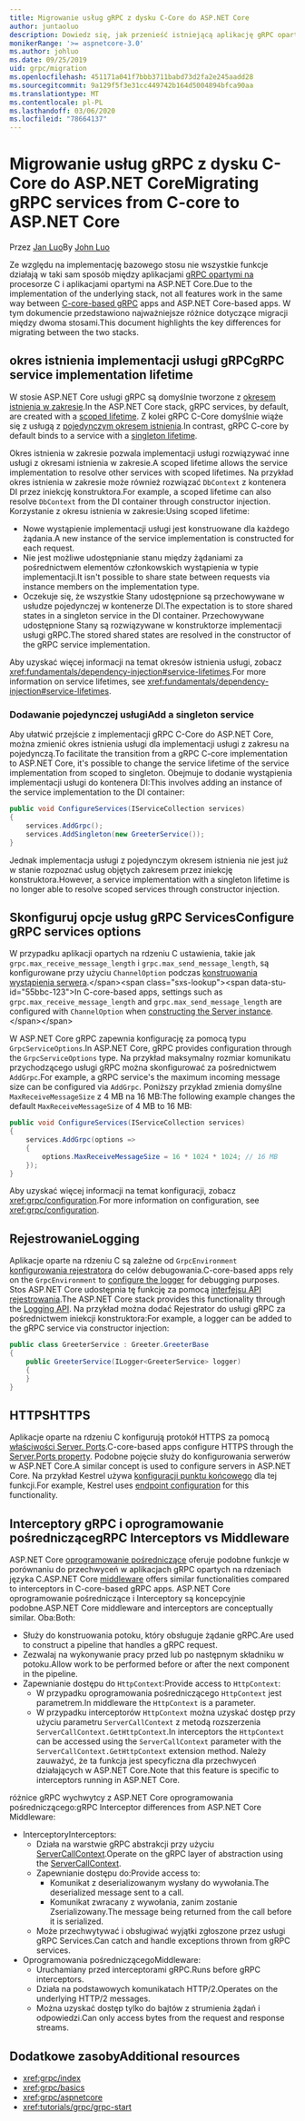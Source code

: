 ```yaml
---
title: Migrowanie usług gRPC z dysku C-Core do ASP.NET Core
author: juntaoluo
description: Dowiedz się, jak przenieść istniejącą aplikację gRPC opartą na procesorze C do uruchamiania na stosie ASP.NET Core.
monikerRange: '>= aspnetcore-3.0'
ms.author: johluo
ms.date: 09/25/2019
uid: grpc/migration
ms.openlocfilehash: 451171a041f7bbb3711babd73d2fa2e245aadd28
ms.sourcegitcommit: 9a129f5f3e31cc449742b164d5004894bfca90aa
ms.translationtype: MT
ms.contentlocale: pl-PL
ms.lasthandoff: 03/06/2020
ms.locfileid: "78664137"
---
```

# <a name="migrating-grpc-services-from-c-core-to-aspnet-core"></a><span data-ttu-id="55bbc-103">Migrowanie usług gRPC z dysku C-Core do ASP.NET Core</span><span class="sxs-lookup"><span data-stu-id="55bbc-103">Migrating gRPC services from C-core to ASP.NET Core</span></span>

<span data-ttu-id="55bbc-104">Przez [Jan Luo](https://github.com/juntaoluo)</span><span class="sxs-lookup"><span data-stu-id="55bbc-104">By [John Luo](https://github.com/juntaoluo)</span></span>

<span data-ttu-id="55bbc-105">Ze względu na implementację bazowego stosu nie wszystkie funkcje działają w taki sam sposób między aplikacjami [gRPC opartymi na](https://grpc.io/blog/grpc-stacks) procesorze C i aplikacjami opartymi na ASP.NET Core.</span><span class="sxs-lookup"><span data-stu-id="55bbc-105">Due to the implementation of the underlying stack, not all features work in the same way between [C-core-based gRPC](https://grpc.io/blog/grpc-stacks) apps and ASP.NET Core-based apps.</span></span> <span data-ttu-id="55bbc-106">W tym dokumencie przedstawiono najważniejsze różnice dotyczące migracji między dwoma stosami.</span><span class="sxs-lookup"><span data-stu-id="55bbc-106">This document highlights the key differences for migrating between the two stacks.</span></span>

## <a name="grpc-service-implementation-lifetime"></a><span data-ttu-id="55bbc-107">okres istnienia implementacji usługi gRPC</span><span class="sxs-lookup"><span data-stu-id="55bbc-107">gRPC service implementation lifetime</span></span>

<span data-ttu-id="55bbc-108">W stosie ASP.NET Core usługi gRPC są domyślnie tworzone z [okresem istnienia w zakresie](xref:fundamentals/dependency-injection#service-lifetimes).</span><span class="sxs-lookup"><span data-stu-id="55bbc-108">In the ASP.NET Core stack, gRPC services, by default, are created with a [scoped lifetime](xref:fundamentals/dependency-injection#service-lifetimes).</span></span> <span data-ttu-id="55bbc-109">Z kolei gRPC C-Core domyślnie wiąże się z usługą z [pojedynczym okresem istnienia](xref:fundamentals/dependency-injection#service-lifetimes).</span><span class="sxs-lookup"><span data-stu-id="55bbc-109">In contrast, gRPC C-core by default binds to a service with a [singleton lifetime](xref:fundamentals/dependency-injection#service-lifetimes).</span></span>

<span data-ttu-id="55bbc-110">Okres istnienia w zakresie pozwala implementacji usługi rozwiązywać inne usługi z okresami istnienia w zakresie.</span><span class="sxs-lookup"><span data-stu-id="55bbc-110">A scoped lifetime allows the service implementation to resolve other services with scoped lifetimes.</span></span> <span data-ttu-id="55bbc-111">Na przykład okres istnienia w zakresie może również rozwiązać `DbContext` z kontenera DI przez iniekcję konstruktora.</span><span class="sxs-lookup"><span data-stu-id="55bbc-111">For example, a scoped lifetime can also resolve `DbContext` from the DI container through constructor injection.</span></span> <span data-ttu-id="55bbc-112">Korzystanie z okresu istnienia w zakresie:</span><span class="sxs-lookup"><span data-stu-id="55bbc-112">Using scoped lifetime:</span></span>

* <span data-ttu-id="55bbc-113">Nowe wystąpienie implementacji usługi jest konstruowane dla każdego żądania.</span><span class="sxs-lookup"><span data-stu-id="55bbc-113">A new instance of the service implementation is constructed for each request.</span></span>
* <span data-ttu-id="55bbc-114">Nie jest możliwe udostępnianie stanu między żądaniami za pośrednictwem elementów członkowskich wystąpienia w typie implementacji.</span><span class="sxs-lookup"><span data-stu-id="55bbc-114">It isn't possible to share state between requests via instance members on the implementation type.</span></span>
* <span data-ttu-id="55bbc-115">Oczekuje się, że wszystkie Stany udostępnione są przechowywane w usłudze pojedynczej w kontenerze DI.</span><span class="sxs-lookup"><span data-stu-id="55bbc-115">The expectation is to store shared states in a singleton service in the DI container.</span></span> <span data-ttu-id="55bbc-116">Przechowywane udostępnione Stany są rozwiązywane w konstruktorze implementacji usługi gRPC.</span><span class="sxs-lookup"><span data-stu-id="55bbc-116">The stored shared states are resolved in the constructor of the gRPC service implementation.</span></span>

<span data-ttu-id="55bbc-117">Aby uzyskać więcej informacji na temat okresów istnienia usługi, zobacz <xref:fundamentals/dependency-injection#service-lifetimes>.</span><span class="sxs-lookup"><span data-stu-id="55bbc-117">For more information on service lifetimes, see <xref:fundamentals/dependency-injection#service-lifetimes>.</span></span>

### <a name="add-a-singleton-service"></a><span data-ttu-id="55bbc-118">Dodawanie pojedynczej usługi</span><span class="sxs-lookup"><span data-stu-id="55bbc-118">Add a singleton service</span></span>

<span data-ttu-id="55bbc-119">Aby ułatwić przejście z implementacji gRPC C-Core do ASP.NET Core, można zmienić okres istnienia usługi dla implementacji usługi z zakresu na pojedynczą.</span><span class="sxs-lookup"><span data-stu-id="55bbc-119">To facilitate the transition from a gRPC C-core implementation to ASP.NET Core, it's possible to change the service lifetime of the service implementation from scoped to singleton.</span></span> <span data-ttu-id="55bbc-120">Obejmuje to dodanie wystąpienia implementacji usługi do kontenera DI:</span><span class="sxs-lookup"><span data-stu-id="55bbc-120">This involves adding an instance of the service implementation to the DI container:</span></span>

```csharp
public void ConfigureServices(IServiceCollection services)
{
    services.AddGrpc();
    services.AddSingleton(new GreeterService());
}
```

<span data-ttu-id="55bbc-121">Jednak implementacja usługi z pojedynczym okresem istnienia nie jest już w stanie rozpoznać usług objętych zakresem przez iniekcję konstruktora.</span><span class="sxs-lookup"><span data-stu-id="55bbc-121">However, a service implementation with a singleton lifetime is no longer able to resolve scoped services through constructor injection.</span></span>

## <a name="configure-grpc-services-options"></a><span data-ttu-id="55bbc-122">Skonfiguruj opcje usług gRPC Services</span><span class="sxs-lookup"><span data-stu-id="55bbc-122">Configure gRPC services options</span></span>

<span data-ttu-id="55bbc-123">W przypadku aplikacji opartych na rdzeniu C ustawienia, takie jak `grpc.max_receive_message_length` i `grpc.max_send_message_length`, są konfigurowane przy użyciu `ChannelOption` podczas [konstruowania wystąpienia serwera](https://grpc.io/grpc/csharp/api/Grpc.Core.Server.html#Grpc_Core_Server__ctor_System_Collections_Generic_IEnumerable_Grpc_Core_ChannelOption__).</span><span class="sxs-lookup"><span data-stu-id="55bbc-123">In C-core-based apps, settings such as `grpc.max_receive_message_length` and `grpc.max_send_message_length` are configured with `ChannelOption` when [constructing the Server instance](https://grpc.io/grpc/csharp/api/Grpc.Core.Server.html#Grpc_Core_Server__ctor_System_Collections_Generic_IEnumerable_Grpc_Core_ChannelOption__).</span></span>

<span data-ttu-id="55bbc-124">W ASP.NET Core gRPC zapewnia konfigurację za pomocą typu `GrpcServiceOptions`.</span><span class="sxs-lookup"><span data-stu-id="55bbc-124">In ASP.NET Core, gRPC provides configuration through the `GrpcServiceOptions` type.</span></span> <span data-ttu-id="55bbc-125">Na przykład maksymalny rozmiar komunikatu przychodzącego usługi gRPC można skonfigurować za pośrednictwem `AddGrpc`.</span><span class="sxs-lookup"><span data-stu-id="55bbc-125">For example, a gRPC service's the maximum incoming message size can be configured via `AddGrpc`.</span></span> <span data-ttu-id="55bbc-126">Poniższy przykład zmienia domyślne `MaxReceiveMessageSize` z 4 MB na 16 MB:</span><span class="sxs-lookup"><span data-stu-id="55bbc-126">The following example changes the default `MaxReceiveMessageSize` of 4 MB to 16 MB:</span></span>

```csharp
public void ConfigureServices(IServiceCollection services)
{
    services.AddGrpc(options =>
    {
        options.MaxReceiveMessageSize = 16 * 1024 * 1024; // 16 MB
    });
}
```

<span data-ttu-id="55bbc-127">Aby uzyskać więcej informacji na temat konfiguracji, zobacz <xref:grpc/configuration>.</span><span class="sxs-lookup"><span data-stu-id="55bbc-127">For more information on configuration, see <xref:grpc/configuration>.</span></span>

## <a name="logging"></a><span data-ttu-id="55bbc-128">Rejestrowanie</span><span class="sxs-lookup"><span data-stu-id="55bbc-128">Logging</span></span>

<span data-ttu-id="55bbc-129">Aplikacje oparte na rdzeniu C są zależne od `GrpcEnvironment` [konfigurowania rejestratora](https://grpc.io/grpc/csharp/api/Grpc.Core.GrpcEnvironment.html?q=size#Grpc_Core_GrpcEnvironment_SetLogger_Grpc_Core_Logging_ILogger_) do celów debugowania.</span><span class="sxs-lookup"><span data-stu-id="55bbc-129">C-core-based apps rely on the `GrpcEnvironment` to [configure the logger](https://grpc.io/grpc/csharp/api/Grpc.Core.GrpcEnvironment.html?q=size#Grpc_Core_GrpcEnvironment_SetLogger_Grpc_Core_Logging_ILogger_) for debugging purposes.</span></span> <span data-ttu-id="55bbc-130">Stos ASP.NET Core udostępnia tę funkcję za pomocą [interfejsu API rejestrowania](xref:fundamentals/logging/index).</span><span class="sxs-lookup"><span data-stu-id="55bbc-130">The ASP.NET Core stack provides this functionality through the [Logging API](xref:fundamentals/logging/index).</span></span> <span data-ttu-id="55bbc-131">Na przykład można dodać Rejestrator do usługi gRPC za pośrednictwem iniekcji konstruktora:</span><span class="sxs-lookup"><span data-stu-id="55bbc-131">For example, a logger can be added to the gRPC service via constructor injection:</span></span>

```csharp
public class GreeterService : Greeter.GreeterBase
{
    public GreeterService(ILogger<GreeterService> logger)
    {
    }
}
```

## <a name="https"></a><span data-ttu-id="55bbc-132">HTTPS</span><span class="sxs-lookup"><span data-stu-id="55bbc-132">HTTPS</span></span>

<span data-ttu-id="55bbc-133">Aplikacje oparte na rdzeniu C konfigurują protokół HTTPS za pomocą [właściwości Server. Ports](https://grpc.io/grpc/csharp/api/Grpc.Core.Server.html#Grpc_Core_Server_Ports).</span><span class="sxs-lookup"><span data-stu-id="55bbc-133">C-core-based apps configure HTTPS through the [Server.Ports property](https://grpc.io/grpc/csharp/api/Grpc.Core.Server.html#Grpc_Core_Server_Ports).</span></span> <span data-ttu-id="55bbc-134">Podobne pojęcie służy do konfigurowania serwerów w ASP.NET Core.</span><span class="sxs-lookup"><span data-stu-id="55bbc-134">A similar concept is used to configure servers in ASP.NET Core.</span></span> <span data-ttu-id="55bbc-135">Na przykład Kestrel używa [konfiguracji punktu końcowego](xref:fundamentals/servers/kestrel#endpoint-configuration) dla tej funkcji.</span><span class="sxs-lookup"><span data-stu-id="55bbc-135">For example, Kestrel uses [endpoint configuration](xref:fundamentals/servers/kestrel#endpoint-configuration) for this functionality.</span></span>

## <a name="grpc-interceptors-vs-middleware"></a><span data-ttu-id="55bbc-136">Interceptory gRPC i oprogramowanie pośredniczące</span><span class="sxs-lookup"><span data-stu-id="55bbc-136">gRPC Interceptors vs Middleware</span></span>

<span data-ttu-id="55bbc-137">ASP.NET Core [oprogramowanie pośredniczące](xref:fundamentals/middleware/index) oferuje podobne funkcje w porównaniu do przechwyceń w aplikacjach gRPC opartych na rdzeniach języka C.</span><span class="sxs-lookup"><span data-stu-id="55bbc-137">ASP.NET Core [middleware](xref:fundamentals/middleware/index) offers similar functionalities compared to interceptors in C-core-based gRPC apps.</span></span> <span data-ttu-id="55bbc-138">ASP.NET Core oprogramowanie pośredniczące i Interceptory są koncepcyjnie podobne.</span><span class="sxs-lookup"><span data-stu-id="55bbc-138">ASP.NET Core middleware and interceptors are conceptually similar.</span></span> <span data-ttu-id="55bbc-139">Oba:</span><span class="sxs-lookup"><span data-stu-id="55bbc-139">Both:</span></span>

* <span data-ttu-id="55bbc-140">Służy do konstruowania potoku, który obsługuje żądanie gRPC.</span><span class="sxs-lookup"><span data-stu-id="55bbc-140">Are used to construct a pipeline that handles a gRPC request.</span></span>
* <span data-ttu-id="55bbc-141">Zezwalaj na wykonywanie pracy przed lub po następnym składniku w potoku.</span><span class="sxs-lookup"><span data-stu-id="55bbc-141">Allow work to be performed before or after the next component in the pipeline.</span></span>
* <span data-ttu-id="55bbc-142">Zapewnianie dostępu do `HttpContext`:</span><span class="sxs-lookup"><span data-stu-id="55bbc-142">Provide access to `HttpContext`:</span></span>
  * <span data-ttu-id="55bbc-143">W przypadku oprogramowania pośredniczącego `HttpContext` jest parametrem.</span><span class="sxs-lookup"><span data-stu-id="55bbc-143">In middleware the `HttpContext` is a parameter.</span></span>
  * <span data-ttu-id="55bbc-144">W przypadku interceptorów `HttpContext` można uzyskać dostęp przy użyciu parametru `ServerCallContext` z metodą rozszerzenia `ServerCallContext.GetHttpContext`.</span><span class="sxs-lookup"><span data-stu-id="55bbc-144">In interceptors the `HttpContext` can be accessed using the `ServerCallContext` parameter with the `ServerCallContext.GetHttpContext` extension method.</span></span> <span data-ttu-id="55bbc-145">Należy zauważyć, że ta funkcja jest specyficzna dla przechwyceń działających w ASP.NET Core.</span><span class="sxs-lookup"><span data-stu-id="55bbc-145">Note that this feature is specific to interceptors running in ASP.NET Core.</span></span>

<span data-ttu-id="55bbc-146">różnice gRPC wychwytcy z ASP.NET Core oprogramowania pośredniczącego:</span><span class="sxs-lookup"><span data-stu-id="55bbc-146">gRPC Interceptor differences from ASP.NET Core Middleware:</span></span>

* <span data-ttu-id="55bbc-147">Interceptory</span><span class="sxs-lookup"><span data-stu-id="55bbc-147">Interceptors:</span></span>
  * <span data-ttu-id="55bbc-148">Działa na warstwie gRPC abstrakcji przy użyciu [ServerCallContext](https://grpc.io/grpc/csharp/api/Grpc.Core.ServerCallContext.html).</span><span class="sxs-lookup"><span data-stu-id="55bbc-148">Operate on the gRPC layer of abstraction using the [ServerCallContext](https://grpc.io/grpc/csharp/api/Grpc.Core.ServerCallContext.html).</span></span>
  * <span data-ttu-id="55bbc-149">Zapewnianie dostępu do:</span><span class="sxs-lookup"><span data-stu-id="55bbc-149">Provide access to:</span></span>
    * <span data-ttu-id="55bbc-150">Komunikat z deserializowanym wysłany do wywołania.</span><span class="sxs-lookup"><span data-stu-id="55bbc-150">The deserialized message sent to a call.</span></span>
    * <span data-ttu-id="55bbc-151">Komunikat zwracany z wywołania, zanim zostanie Zserializowany.</span><span class="sxs-lookup"><span data-stu-id="55bbc-151">The message being returned from the call before it is serialized.</span></span>
  * <span data-ttu-id="55bbc-152">Może przechwytywać i obsługiwać wyjątki zgłoszone przez usługi gRPC Services.</span><span class="sxs-lookup"><span data-stu-id="55bbc-152">Can catch and handle exceptions thrown from gRPC services.</span></span>
* <span data-ttu-id="55bbc-153">Oprogramowania pośredniczącego</span><span class="sxs-lookup"><span data-stu-id="55bbc-153">Middleware:</span></span>
  * <span data-ttu-id="55bbc-154">Uruchamiany przed interceptorami gRPC.</span><span class="sxs-lookup"><span data-stu-id="55bbc-154">Runs before gRPC interceptors.</span></span>
  * <span data-ttu-id="55bbc-155">Działa na podstawowych komunikatach HTTP/2.</span><span class="sxs-lookup"><span data-stu-id="55bbc-155">Operates on the underlying HTTP/2 messages.</span></span>
  * <span data-ttu-id="55bbc-156">Można uzyskać dostęp tylko do bajtów z strumienia żądań i odpowiedzi.</span><span class="sxs-lookup"><span data-stu-id="55bbc-156">Can only access bytes from the request and response streams.</span></span>

## <a name="additional-resources"></a><span data-ttu-id="55bbc-157">Dodatkowe zasoby</span><span class="sxs-lookup"><span data-stu-id="55bbc-157">Additional resources</span></span>

* <xref:grpc/index>
* <xref:grpc/basics>
* <xref:grpc/aspnetcore>
* <xref:tutorials/grpc/grpc-start>
